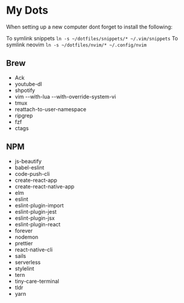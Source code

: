 # My Dots

When setting up a new computer dont forget to install the following:

To symlink snippets `ln -s ~/dotfiles/snippets/* ~/.vim/snippets`
To symlink neovim `ln -s ~/dotfiles/nvim/* ~/.config/nvim`

## Brew

- Ack
- youtube-dl
- shpotify
- vim --with-lua --with-override-system-vi
- tmux
- reattach-to-user-namespace
- ripgrep
- fzf
- ctags



## NPM

- js-beautify
- babel-eslint
- code-push-cli
- create-react-app
- create-react-native-app
- elm
- eslint
- eslint-plugin-import
- eslint-plugin-jest
- eslint-plugin-jsx
- eslint-plugin-react
- forever
- nodemon
- prettier
- react-native-cli
- sails
- serverless
- stylelint
- tern
- tiny-care-terminal
- tldr
- yarn
